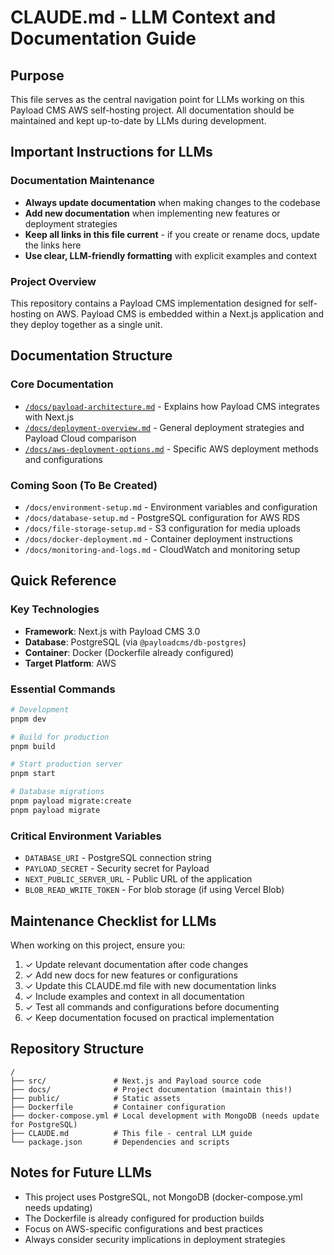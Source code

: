 # CLAUDE.md - LLM Context and Documentation Guide

## Purpose
This file serves as the central navigation point for LLMs working on this Payload CMS AWS self-hosting project. All documentation should be maintained and kept up-to-date by LLMs during development.

## Important Instructions for LLMs

### Documentation Maintenance
- **Always update documentation** when making changes to the codebase
- **Add new documentation** when implementing new features or deployment strategies
- **Keep all links in this file current** - if you create or rename docs, update the links here
- **Use clear, LLM-friendly formatting** with explicit examples and context

### Project Overview
This repository contains a Payload CMS implementation designed for self-hosting on AWS. Payload CMS is embedded within a Next.js application and they deploy together as a single unit.

## Documentation Structure

### Core Documentation
- [`/docs/payload-architecture.md`](./docs/payload-architecture.md) - Explains how Payload CMS integrates with Next.js
- [`/docs/deployment-overview.md`](./docs/deployment-overview.md) - General deployment strategies and Payload Cloud comparison
- [`/docs/aws-deployment-options.md`](./docs/aws-deployment-options.md) - Specific AWS deployment methods and configurations

### Coming Soon (To Be Created)
- `/docs/environment-setup.md` - Environment variables and configuration
- `/docs/database-setup.md` - PostgreSQL configuration for AWS RDS
- `/docs/file-storage-setup.md` - S3 configuration for media uploads
- `/docs/docker-deployment.md` - Container deployment instructions
- `/docs/monitoring-and-logs.md` - CloudWatch and monitoring setup

## Quick Reference

### Key Technologies
- **Framework**: Next.js with Payload CMS 3.0
- **Database**: PostgreSQL (via `@payloadcms/db-postgres`)
- **Container**: Docker (Dockerfile already configured)
- **Target Platform**: AWS

### Essential Commands
```bash
# Development
pnpm dev

# Build for production
pnpm build

# Start production server
pnpm start

# Database migrations
pnpm payload migrate:create
pnpm payload migrate
```

### Critical Environment Variables
- `DATABASE_URI` - PostgreSQL connection string
- `PAYLOAD_SECRET` - Security secret for Payload
- `NEXT_PUBLIC_SERVER_URL` - Public URL of the application
- `BLOB_READ_WRITE_TOKEN` - For blob storage (if using Vercel Blob)

## Maintenance Checklist for LLMs

When working on this project, ensure you:
1. ✓ Update relevant documentation after code changes
2. ✓ Add new docs for new features or configurations
3. ✓ Update this CLAUDE.md file with new documentation links
4. ✓ Include examples and context in all documentation
5. ✓ Test all commands and configurations before documenting
6. ✓ Keep documentation focused on practical implementation

## Repository Structure
```
/
├── src/               # Next.js and Payload source code
├── docs/              # Project documentation (maintain this!)
├── public/            # Static assets
├── Dockerfile         # Container configuration
├── docker-compose.yml # Local development with MongoDB (needs update for PostgreSQL)
├── CLAUDE.md          # This file - central LLM guide
└── package.json       # Dependencies and scripts
```

## Notes for Future LLMs
- This project uses PostgreSQL, not MongoDB (docker-compose.yml needs updating)
- The Dockerfile is already configured for production builds
- Focus on AWS-specific configurations and best practices
- Always consider security implications in deployment strategies